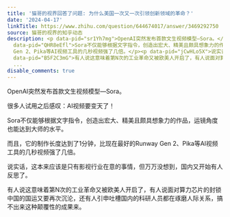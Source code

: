 ```yaml
---
title: '猫哥的视界回答了问题: 为什么美国一次又一次引领创新领域的革命？'
date: '2024-04-17'
linkTitle: https://www.zhihu.com/question/644674017/answer/3469292750
source: 猫哥的视界的知乎动态
description: <p data-pid="sr1Yh7mg">OpenAI突然发布首款文生视频模型—Sora。</p><p data-pid="MLgnXTUC">很多人试用之后感叹：AI视频要变天了！<br></p><p
  data-pid="QHR8eEfl">Sora不仅能够根据文字指令，创造出宏大、精美且颇具想象力的作品，运镜角度也能达到大师的水平。</p><p data-pid="uJDsB0bE">而且，它的制作长度达到了1分钟，比现在最好的Runway
  Gen 2、Pika等AI视频工具的几秒视频强了几倍。</p><p data-pid="jCwHLo5X">说实话，这本来应该是只有影视行业在意的事情，但万万没想到，国内又开始有人反思了。</p><p
  data-pid="B5F2C3mG">有人说这意味着第N次的工业革命又被欧美人开启了，有人说面对算力芯片的封锁中国的国运又要再次沉沦，还有人引申吐槽国内的科研人员都在琢磨人际关系，搞不出来这种颠覆性的成果来。</p><p
  ...
disable_comments: true
---
```

<p data-pid="sr1Yh7mg">OpenAI突然发布首款文生视频模型—Sora。</p><p data-pid="MLgnXTUC">很多人试用之后感叹：AI视频要变天了！<br></p><p data-pid="QHR8eEfl">Sora不仅能够根据文字指令，创造出宏大、精美且颇具想象力的作品，运镜角度也能达到大师的水平。</p><p data-pid="uJDsB0bE">而且，它的制作长度达到了1分钟，比现在最好的Runway Gen 2、Pika等AI视频工具的几秒视频强了几倍。</p><p data-pid="jCwHLo5X">说实话，这本来应该是只有影视行业在意的事情，但万万没想到，国内又开始有人反思了。</p><p data-pid="B5F2C3mG">有人说这意味着第N次的工业革命又被欧美人开启了，有人说面对算力芯片的封锁中国的国运又要再次沉沦，还有人引申吐槽国内的科研人员都在琢磨人际关系，搞不出来这种颠覆性的成果来。</p><p ...